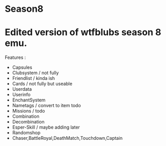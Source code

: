 # Season8
# Edited version of wtfblubs season 8 emu.

Features :

- Capsules 
- Clubsystem / not fully
- Friendlist / kinda ish
- Cards / not fully but useable
- Userdata 
- Userinfo 
- EnchantSystem
- Nametags / convert to item todo
- Missions / todo
- Combination 
- Decombination
- Esper-Skill / maybe adding later
- Randomshop
- Chaser,BattleRoyal,DeathMatch,Touchdown,Captain
